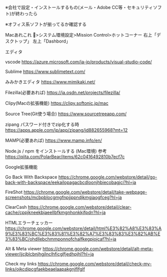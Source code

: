 ※会社で設定・インストールするもの(メール・Adobe CC等・セキュリティソフト)が終わったら

※オフィス系ソフトが揃ってるか確認する

Macあれこれ
🍎>システム環境設定>Mission Control>ホットコーナー
右上「デスクトップ」
左上「Dashbord」

エディタ

vscode
https://azure.microsoft.com/ja-jp/products/visual-studio-code/

Sublime
https://www.sublimetext.com/

みみかきエディタ
https://www.mimikaki.net/

Filezilla(必要あれば)
https://ja.osdn.net/projects/filezilla/

Clipy(Macの拡張機能)
https://clipy.softonic.jp/mac

Source Tree(Git使う場合)
https://www.sourcetreeapp.com/

zipang パスワード付きでzip化する時
https://apps.apple.com/jp/app/zipang/id882655968?mt=12

MAMP(必要あれば)
https://www.mamp.info/en/

Node.js / npm をインストールする (Mac環境)
参考
https://qiita.com/PolarBear/items/62c0416492810b7ecf7c



Google拡張機能

Go Back With Backspace
https://chrome.google.com/webstore/detail/go-back-with-backspace/eekailopagacbcdloonjhbiecobagjci?hl=ja

FireShot
https://chrome.google.com/webstore/detail/take-webpage-screenshots/mcbpblocgmgfnpjjppndjkmgjaogfceg?hl=ja

ClearCash
https://chrome.google.com/webstore/detail/clear-cache/cppjkneekbjaeellbfkmgnhonkkjfpdn?hl=ja

HTMLエラーチェッカー
https://chrome.google.com/webstore/detail/html%E3%82%A8%E3%83%A9%E3%83%BC%E3%83%81%E3%82%A7%E3%83%83%E3%82%AB%E3%83%BC/ohdllebchmmponnofchalfkegpjojcaf?hl=ja

Alt & Meta viewer
https://chrome.google.com/webstore/detail/alt-meta-viewer/jjcjblcbnjhgjlnclhficglfjedhpjhl?hl=ja

Check my links
https://chrome.google.com/webstore/detail/check-my-links/ojkcdipcgfaekbeaelaapakgnjflfglf